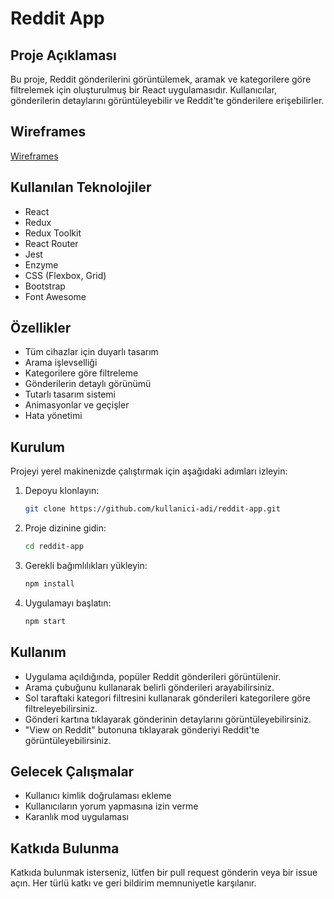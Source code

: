 # Reddit App

## Proje Açıklaması
Bu proje, Reddit gönderilerini görüntülemek, aramak ve kategorilere göre filtrelemek için oluşturulmuş bir React uygulamasıdır. Kullanıcılar, gönderilerin detaylarını görüntüleyebilir ve Reddit'te gönderilere erişebilirler.

## Wireframes
[Wireframes](path/to/wireframes)

## Kullanılan Teknolojiler
- React
- Redux
- Redux Toolkit
- React Router
- Jest
- Enzyme
- CSS (Flexbox, Grid)
- Bootstrap
- Font Awesome

## Özellikler
- Tüm cihazlar için duyarlı tasarım
- Arama işlevselliği
- Kategorilere göre filtreleme
- Gönderilerin detaylı görünümü
- Tutarlı tasarım sistemi
- Animasyonlar ve geçişler
- Hata yönetimi

## Kurulum
Projeyi yerel makinenizde çalıştırmak için aşağıdaki adımları izleyin:

1. Depoyu klonlayın:
    ```bash
    git clone https://github.com/kullanici-adi/reddit-app.git
    ```

2. Proje dizinine gidin:
    ```bash
    cd reddit-app
    ```

3. Gerekli bağımlılıkları yükleyin:
    ```bash
    npm install
    ```

4. Uygulamayı başlatın:
    ```bash
    npm start
    ```

## Kullanım
- Uygulama açıldığında, popüler Reddit gönderileri görüntülenir.
- Arama çubuğunu kullanarak belirli gönderileri arayabilirsiniz.
- Sol taraftaki kategori filtresini kullanarak gönderileri kategorilere göre filtreleyebilirsiniz.
- Gönderi kartına tıklayarak gönderinin detaylarını görüntüleyebilirsiniz.
- "View on Reddit" butonuna tıklayarak gönderiyi Reddit'te görüntüleyebilirsiniz.

## Gelecek Çalışmalar
- Kullanıcı kimlik doğrulaması ekleme
- Kullanıcıların yorum yapmasına izin verme
- Karanlık mod uygulaması

## Katkıda Bulunma
Katkıda bulunmak isterseniz, lütfen bir pull request gönderin veya bir issue açın. Her türlü katkı ve geri bildirim memnuniyetle karşılanır.